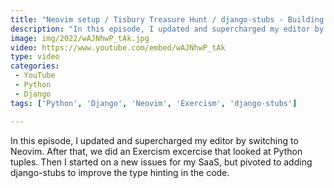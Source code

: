 ```yaml
---
title: "Neovim setup / Tisbury Treasure Hunt / django-stubs - Building SaaS #153"
description: "In this episode, I updated and supercharged my editor by switching to Neovim. After that, we did an Exercism excercise that looked at Python tuples. Then I started on a new issues for my SaaS, but pivoted to adding django-stubs to improve the type hinting in the code."
image: img/2022/wAJNhwP_tAk.jpg
video: https://www.youtube.com/embed/wAJNhwP_tAk
type: video
categories:
 - YouTube
 - Python
 - Django
tags: ['Python', 'Django', 'Neovim', 'Exercism', 'django-stubs']

---
```


In this episode, I updated and supercharged my editor by switching to Neovim. After that, we did an Exercism excercise that looked at Python tuples. Then I started on a new issues for my SaaS, but pivoted to adding django-stubs to improve the type hinting in the code.
